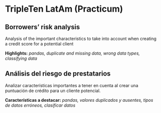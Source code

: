 # TripleTen LatAm (Practicum)

## Borrowers’ risk analysis

Analysis of the important characteristics to take into account when creating a credit score for a potential client

**Highlights:** *pandas, duplicate and missing data, wrong data types, classifying data*

## Análisis del riesgo de prestatarios

Analizar características importantes a tener en cuenta al crear una puntuación de crédito para un cliente potencial.

**Características a destacar:** *pandas, valores duplicados y ausentes, tipos de datos erróneos, clasificar datos*
